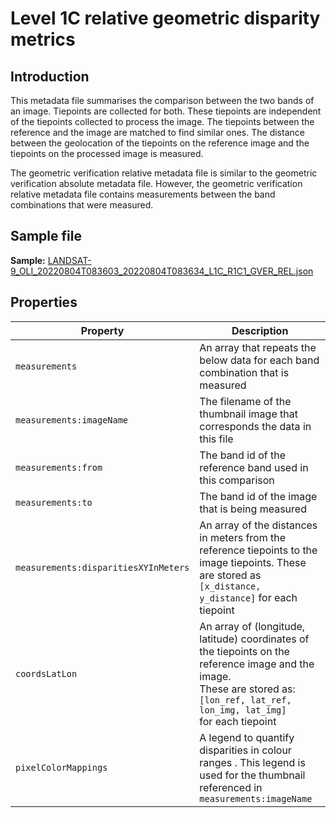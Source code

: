 # Level 1C relative geometric disparity metrics

## Introduction

This metadata file summarises the comparison between the two bands of an image. Tiepoints are collected for both. These tiepoints are independent of the tiepoints collected to process the image. The tiepoints between the reference and the image are matched to find similar ones. The distance between the geolocation of the tiepoints on the reference image and the tiepoints on the processed image is measured.

The geometric verification relative metadata file is similar to the geometric verification absolute metadata file. However, the geometric verification relative metadata file contains measurements between the band combinations that were measured.

## Sample file
**Sample:** [LANDSAT-9_OLI_20220804T083603_20220804T083634_L1C_R1C1_GVER_REL.json](https://stfarearth3b2cstatic.blob.core.windows.net/product-samples/products/v1.2/L1C/LANDSAT-9_OLI_20220804T083603_20220804T083634_L1C_R1C1/LANDSAT-9_OLI_20220804T083603_20220804T083634_L1C_R1C1_GVER_REL.json)

## Properties

| Property | Description |
|----|----|
|`measurements`|An array that repeats the below data for each band combination that is measured|
|`measurements:imageName`|The filename of the thumbnail image that corresponds the data in this file|
|`measurements:from`|The band id of the reference band used in this comparison|
|`measurements:to`|The band id of the image that is being measured|
|`measurements:disparitiesXYInMeters`|An array of the distances in meters from the reference tiepoints to the image tiepoints. These are stored as `[x_distance, y_distance]` for each tiepoint|
|`coordsLatLon`|An array of (longitude, latitude) coordinates of the tiepoints on the reference image and the image.<br> These are stored as: <br>`[lon_ref, lat_ref, lon_img, lat_img]`<br> for each tiepoint|
|`pixelColorMappings`|A legend to quantify disparities in colour ranges . This legend is used for the thumbnail referenced in `measurements:imageName`
